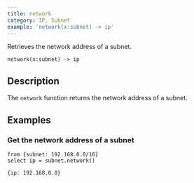 ```yaml
---
title: network
category: IP, Subnet
example: 'network(x:subnet) -> ip'
---
```



Retrieves the network address of a subnet.

```tql
network(x:subnet) -> ip
```

## Description

The `network` function returns the network address of a subnet.

## Examples

### Get the network address of a subnet

```tql
from {subnet: 192.168.0.0/16}
select ip = subnet.network()
```

```tql
{ip: 192.168.0.0}
```
